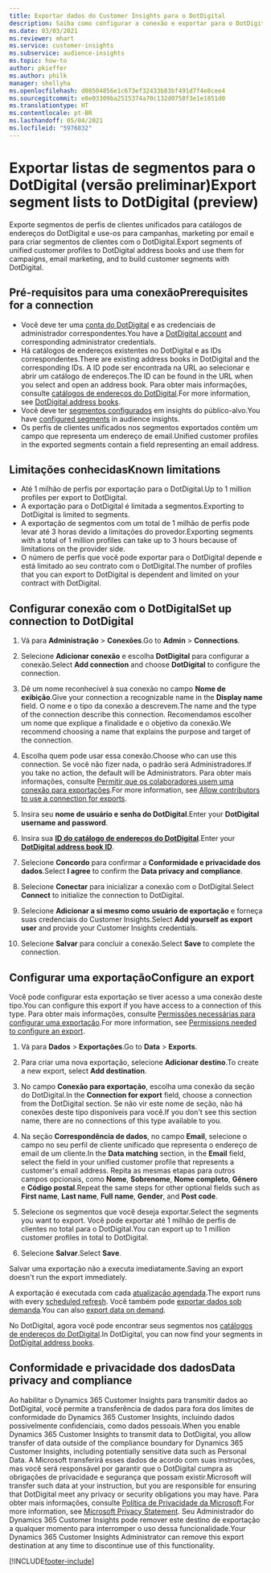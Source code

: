 ```yaml
---
title: Exportar dados do Customer Insights para o DotDigital
description: Saiba como configurar a conexão e exportar para o DotDigital.
ms.date: 03/03/2021
ms.reviewer: mhart
ms.service: customer-insights
ms.subservice: audience-insights
ms.topic: how-to
author: pkieffer
ms.author: philk
manager: shellyha
ms.openlocfilehash: d08504856e1c673ef32433b83bf491d7f4e8cee4
ms.sourcegitcommit: e8e03309ba2515374a70c132d0758f3e1e1851d0
ms.translationtype: HT
ms.contentlocale: pt-BR
ms.lasthandoff: 05/04/2021
ms.locfileid: "5976832"
---
```

# <a name="export-segment-lists-to-dotdigital-preview"></a><span data-ttu-id="454f8-103">Exportar listas de segmentos para o DotDigital (versão preliminar)</span><span class="sxs-lookup"><span data-stu-id="454f8-103">Export segment lists to DotDigital (preview)</span></span>

<span data-ttu-id="454f8-104">Exporte segmentos de perfis de clientes unificados para catálogos de endereços do DotDigital e use-os para campanhas, marketing por email e para criar segmentos de clientes com o DotDigital.</span><span class="sxs-lookup"><span data-stu-id="454f8-104">Export segments of unified customer profiles to DotDigital address books and use them for campaigns, email marketing, and to build customer segments with DotDigital.</span></span> 

## <a name="prerequisites-for-a-connection"></a><span data-ttu-id="454f8-105">Pré-requisitos para uma conexão</span><span class="sxs-lookup"><span data-stu-id="454f8-105">Prerequisites for a connection</span></span>

-   <span data-ttu-id="454f8-106">Você deve ter uma [conta do DotDigital](https://dotdigital.com/) e as credenciais de administrador correspondentes.</span><span class="sxs-lookup"><span data-stu-id="454f8-106">You have a [DotDigital account](https://dotdigital.com/) and corresponding administrator credentials.</span></span>
-   <span data-ttu-id="454f8-107">Há catálogos de endereços existentes no DotDigital e as IDs correspondentes.</span><span class="sxs-lookup"><span data-stu-id="454f8-107">There are existing address books in DotDigital and the corresponding IDs.</span></span> <span data-ttu-id="454f8-108">A ID pode ser encontrada na URL ao selecionar e abrir um catálogo de endereços.</span><span class="sxs-lookup"><span data-stu-id="454f8-108">The ID can be found in the URL when you select and open an address book.</span></span> <span data-ttu-id="454f8-109">Para obter mais informações, consulte [catálogos de endereços do DotDigital](https://support.dotdigital.com/hc/articles/212211968-Creating-an-address-book).</span><span class="sxs-lookup"><span data-stu-id="454f8-109">For more information, see [DotDigital address books](https://support.dotdigital.com/hc/articles/212211968-Creating-an-address-book).</span></span>
-   <span data-ttu-id="454f8-110">Você deve ter [segmentos configurados](segments.md) em insights do público-alvo.</span><span class="sxs-lookup"><span data-stu-id="454f8-110">You have [configured segments](segments.md) in audience insights.</span></span>
-   <span data-ttu-id="454f8-111">Os perfis de clientes unificados nos segmentos exportados contêm um campo que representa um endereço de email.</span><span class="sxs-lookup"><span data-stu-id="454f8-111">Unified customer profiles in the exported segments contain a field representing an email address.</span></span>

## <a name="known-limitations"></a><span data-ttu-id="454f8-112">Limitações conhecidas</span><span class="sxs-lookup"><span data-stu-id="454f8-112">Known limitations</span></span>

- <span data-ttu-id="454f8-113">Até 1 milhão de perfis por exportação para o DotDigital.</span><span class="sxs-lookup"><span data-stu-id="454f8-113">Up to 1 million profiles per export to DotDigital.</span></span>
- <span data-ttu-id="454f8-114">A exportação para o DotDigital é limitada a segmentos.</span><span class="sxs-lookup"><span data-stu-id="454f8-114">Exporting to DotDigital is limited to segments.</span></span>
- <span data-ttu-id="454f8-115">A exportação de segmentos com um total de 1 milhão de perfis pode levar até 3 horas devido a limitações do provedor.</span><span class="sxs-lookup"><span data-stu-id="454f8-115">Exporting segments with a total of 1 million profiles can take up to 3 hours because of limitations on the provider side.</span></span> 
- <span data-ttu-id="454f8-116">O número de perfis que você pode exportar para o DotDigital depende e está limitado ao seu contrato com o DotDigital.</span><span class="sxs-lookup"><span data-stu-id="454f8-116">The number of profiles that you can export to DotDigital is dependent and limited on your contract with DotDigital.</span></span>

## <a name="set-up-connection-to-dotdigital"></a><span data-ttu-id="454f8-117">Configurar conexão com o DotDigital</span><span class="sxs-lookup"><span data-stu-id="454f8-117">Set up connection to DotDigital</span></span>

1. <span data-ttu-id="454f8-118">Vá para **Administração** > **Conexões**.</span><span class="sxs-lookup"><span data-stu-id="454f8-118">Go to **Admin** > **Connections**.</span></span>

1. <span data-ttu-id="454f8-119">Selecione **Adicionar conexão** e escolha **DotDigital** para configurar a conexão.</span><span class="sxs-lookup"><span data-stu-id="454f8-119">Select **Add connection** and choose **DotDigital** to configure the connection.</span></span>

1. <span data-ttu-id="454f8-120">Dê um nome reconhecível à sua conexão no campo **Nome de exibição**.</span><span class="sxs-lookup"><span data-stu-id="454f8-120">Give your connection a recognizable name in the **Display name** field.</span></span> <span data-ttu-id="454f8-121">O nome e o tipo da conexão a descrevem.</span><span class="sxs-lookup"><span data-stu-id="454f8-121">The name and the type of the connection describe this connection.</span></span> <span data-ttu-id="454f8-122">Recomendamos escolher um nome que explique a finalidade e o objetivo da conexão.</span><span class="sxs-lookup"><span data-stu-id="454f8-122">We recommend choosing a name that explains the purpose and target of the connection.</span></span>

1. <span data-ttu-id="454f8-123">Escolha quem pode usar essa conexão.</span><span class="sxs-lookup"><span data-stu-id="454f8-123">Choose who can use this connection.</span></span> <span data-ttu-id="454f8-124">Se você não fizer nada, o padrão será Administradores.</span><span class="sxs-lookup"><span data-stu-id="454f8-124">If you take no action, the default will be Administrators.</span></span> <span data-ttu-id="454f8-125">Para obter mais informações, consulte [Permitir que os colaboradores usem uma conexão para exportações](connections.md#allow-contributors-to-use-a-connection-for-exports).</span><span class="sxs-lookup"><span data-stu-id="454f8-125">For more information, see [Allow contributors to use a connection for exports](connections.md#allow-contributors-to-use-a-connection-for-exports).</span></span>

1. <span data-ttu-id="454f8-126">Insira seu **nome de usuário e senha do DotDigital**.</span><span class="sxs-lookup"><span data-stu-id="454f8-126">Enter your **DotDigital username and password**.</span></span>

1. <span data-ttu-id="454f8-127">Insira sua **[ID do catálogo de endereços do DotDigital](https://support.dotdigital.com/hc/articles/212211968-Creating-an-address-book)**.</span><span class="sxs-lookup"><span data-stu-id="454f8-127">Enter your **[DotDigital address book ID](https://support.dotdigital.com/hc/articles/212211968-Creating-an-address-book)**.</span></span>

1. <span data-ttu-id="454f8-128">Selecione **Concordo** para confirmar a **Conformidade e privacidade dos dados**.</span><span class="sxs-lookup"><span data-stu-id="454f8-128">Select **I agree** to confirm the **Data privacy and compliance**.</span></span>

1. <span data-ttu-id="454f8-129">Selecione **Conectar** para inicializar a conexão com o DotDigital.</span><span class="sxs-lookup"><span data-stu-id="454f8-129">Select **Connect** to initialize the connection to DotDigital.</span></span>

1. <span data-ttu-id="454f8-130">Selecione **Adicionar a si mesmo como usuário de exportação** e forneça suas credenciais do Customer Insights.</span><span class="sxs-lookup"><span data-stu-id="454f8-130">Select **Add yourself as export user** and provide your Customer Insights credentials.</span></span>

1. <span data-ttu-id="454f8-131">Selecione **Salvar** para concluir a conexão.</span><span class="sxs-lookup"><span data-stu-id="454f8-131">Select **Save** to complete the connection.</span></span> 

## <a name="configure-an-export"></a><span data-ttu-id="454f8-132">Configurar uma exportação</span><span class="sxs-lookup"><span data-stu-id="454f8-132">Configure an export</span></span>

<span data-ttu-id="454f8-133">Você pode configurar esta exportação se tiver acesso a uma conexão deste tipo.</span><span class="sxs-lookup"><span data-stu-id="454f8-133">You can configure this export if you have access to a connection of this type.</span></span> <span data-ttu-id="454f8-134">Para obter mais informações, consulte [Permissões necessárias para configurar uma exportação](export-destinations.md#set-up-a-new-export).</span><span class="sxs-lookup"><span data-stu-id="454f8-134">For more information, see [Permissions needed to configure an export](export-destinations.md#set-up-a-new-export).</span></span>

1. <span data-ttu-id="454f8-135">Vá para **Dados** > **Exportações**.</span><span class="sxs-lookup"><span data-stu-id="454f8-135">Go to **Data** > **Exports**.</span></span>

1. <span data-ttu-id="454f8-136">Para criar uma nova exportação, selecione **Adicionar destino**.</span><span class="sxs-lookup"><span data-stu-id="454f8-136">To create a new export, select **Add destination**.</span></span>

1. <span data-ttu-id="454f8-137">No campo **Conexão para exportação**, escolha uma conexão da seção do DotDigital.</span><span class="sxs-lookup"><span data-stu-id="454f8-137">In the **Connection for export** field, choose a connection from the DotDigital section.</span></span> <span data-ttu-id="454f8-138">Se não vir este nome de seção, não há conexões deste tipo disponíveis para você.</span><span class="sxs-lookup"><span data-stu-id="454f8-138">If you don't see this section name, there are no connections of this type available to you.</span></span>


1. <span data-ttu-id="454f8-139">Na seção **Correspondência de dados**, no campo **Email**, selecione o campo no seu perfil de cliente unificado que representa o endereço de email de um cliente.</span><span class="sxs-lookup"><span data-stu-id="454f8-139">In the **Data matching** section, in the **Email** field, select the field in your unified customer profile that represents a customer's email address.</span></span> <span data-ttu-id="454f8-140">Repita as mesmas etapas para outros campos opcionais, como **Nome**, **Sobrenome**, **Nome completo**, **Gênero** e **Código postal**.</span><span class="sxs-lookup"><span data-stu-id="454f8-140">Repeat the same steps for other optional fields such as **First name**, **Last name**, **Full name**, **Gender**, and **Post code**.</span></span>

1. <span data-ttu-id="454f8-141">Selecione os segmentos que você deseja exportar.</span><span class="sxs-lookup"><span data-stu-id="454f8-141">Select the segments you want to export.</span></span> <span data-ttu-id="454f8-142">Você pode exportar até 1 milhão de perfis de clientes no total para o DotDigital.</span><span class="sxs-lookup"><span data-stu-id="454f8-142">You can export up to 1 million customer profiles in total to DotDigital.</span></span>

1. <span data-ttu-id="454f8-143">Selecione **Salvar**.</span><span class="sxs-lookup"><span data-stu-id="454f8-143">Select **Save**.</span></span>

<span data-ttu-id="454f8-144">Salvar uma exportação não a executa imediatamente.</span><span class="sxs-lookup"><span data-stu-id="454f8-144">Saving an export doesn't run the export immediately.</span></span>

<span data-ttu-id="454f8-145">A exportação é executada com cada [atualização agendada](system.md#schedule-tab).</span><span class="sxs-lookup"><span data-stu-id="454f8-145">The export runs with every [scheduled refresh](system.md#schedule-tab).</span></span> <span data-ttu-id="454f8-146">Você também pode [exportar dados sob demanda](export-destinations.md#run-exports-on-demand).</span><span class="sxs-lookup"><span data-stu-id="454f8-146">You can also [export data on demand](export-destinations.md#run-exports-on-demand).</span></span> 
 
<span data-ttu-id="454f8-147">No DotDigital, agora você pode encontrar seus segmentos nos [catálogos de endereços do DotDigital](https://support.dotdigital.com/hc/articles/212211968-Creating-an-address-book).</span><span class="sxs-lookup"><span data-stu-id="454f8-147">In DotDigital, you can now find your segments in [DotDigital address books](https://support.dotdigital.com/hc/articles/212211968-Creating-an-address-book).</span></span>


## <a name="data-privacy-and-compliance"></a><span data-ttu-id="454f8-148">Conformidade e privacidade dos dados</span><span class="sxs-lookup"><span data-stu-id="454f8-148">Data privacy and compliance</span></span>

<span data-ttu-id="454f8-149">Ao habilitar o Dynamics 365 Customer Insights para transmitir dados ao DotDigital, você permite a transferência de dados para fora dos limites de conformidade do Dynamics 365 Customer Insights, incluindo dados possivelmente confidenciais, como dados pessoais.</span><span class="sxs-lookup"><span data-stu-id="454f8-149">When you enable Dynamics 365 Customer Insights to transmit data to DotDigital, you allow transfer of data outside of the compliance boundary for Dynamics 365 Customer Insights, including potentially sensitive data such as Personal Data.</span></span> <span data-ttu-id="454f8-150">A Microsoft transferirá esses dados de acordo com suas instruções, mas você será responsável por garantir que o DotDigital cumpra as obrigações de privacidade e segurança que possam existir.</span><span class="sxs-lookup"><span data-stu-id="454f8-150">Microsoft will transfer such data at your instruction, but you are responsible for ensuring that DotDigital meet any privacy or security obligations you may have.</span></span> <span data-ttu-id="454f8-151">Para obter mais informações, consulte [Política de Privacidade da Microsoft](https://go.microsoft.com/fwlink/?linkid=396732).</span><span class="sxs-lookup"><span data-stu-id="454f8-151">For more information, see [Microsoft Privacy Statement](https://go.microsoft.com/fwlink/?linkid=396732).</span></span>
<span data-ttu-id="454f8-152">Seu Administrador do Dynamics 365 Customer Insights pode remover este destino de exportação a qualquer momento para interromper o uso dessa funcionalidade.</span><span class="sxs-lookup"><span data-stu-id="454f8-152">Your Dynamics 365 Customer Insights Administrator can remove this export destination at any time to discontinue use of this functionality.</span></span>


[!INCLUDE[footer-include](../includes/footer-banner.md)]
